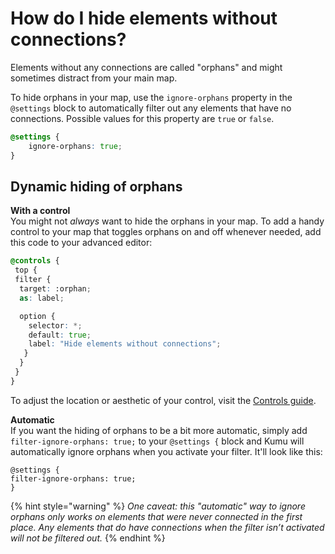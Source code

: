 # How do I hide elements without connections?

Elements without any connections are called "orphans" and might sometimes distract from your main map.

To hide orphans in your map, use the `ignore-orphans` property in the `@settings` block to automatically filter out any elements that have no connections. Possible values for this property are `true` or `false`.

```scss
@settings {
    ignore-orphans: true;
}
```

## Dynamic hiding of orphans

**With a control**\
You might not _always_ want to hide the orphans in your map. To add a handy control to your map that toggles orphans on and off whenever needed, add this code to your advanced editor:

```scss
@controls {
 top {
 filter {
  target: :orphan;
  as: label;

  option {
    selector: *;
    default: true;
    label: "Hide elements without connections";
   }
  }
 }
}
```

To adjust the location or aesthetic of your control, visit the [Controls guide](../guides/controls.md).

**Automatic**\
If you want the hiding of orphans to be a bit more automatic, simply add `filter-ignore-orphans: true;` to your `@settings {` block and Kumu will automatically ignore orphans when you activate your filter. It'll look like this:&#x20;

```
@settings {
filter-ignore-orphans: true;
}
```

{% hint style="warning" %}
_One caveat: this "automatic" way to ignore orphans only works on elements that were never connected in the first place. Any elements that do have connections when the filter isn’t activated will not be filtered out._
{% endhint %}

